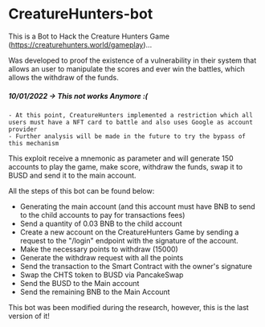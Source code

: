# CreatureHunters-bot
This is a Bot to Hack the Creature Hunters Game (https://creaturehunters.world/gameplay)...

Was developed to proof the existence of a vulnerability in their system that allows an user to manipulate the scores and ever win the battles, which allows the withdraw of the funds.


##### 10/01/2022 -> This not works Anymore :(
    - At this point, CreatureHunters implemented a restriction which all users must have a NFT card to battle and also uses Google as account provider
    - Further analysis will be made in the future to try the bypass of this mechanism


This exploit receive a mnemonic as parameter and will generate 150 accounts to play the game, make score, withdraw the funds, swap it to BUSD and send it to the main account.

All the steps of this bot can be found below: 
* Generating the main account (and this account must have BNB to send to the child accounts to pay for transactions fees)
* Send a quantity of 0.03 BNB to the child account
* Create a new account on the CreatureHunters Game by sending a request to the "/login" endpoint with the signature of the account.
* Make the necessary points to withdraw (15000)
* Generate the withdraw request with all the points
* Send the transaction to the Smart Contract with the owner's signature
* Swap the CHTS token to BUSD via PancakeSwap
* Send the BUSD to the Main account
* Send the remaining BNB to the Main Account


This bot was been modified during the research, however, this is the last version of it!

